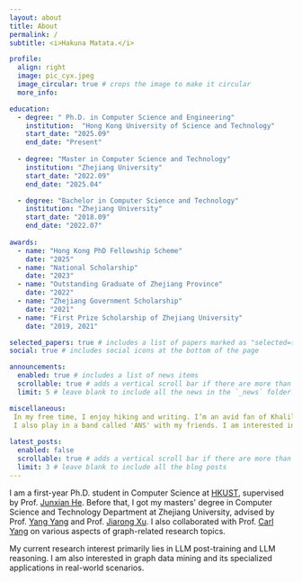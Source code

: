 ```yaml
---
layout: about
title: About
permalink: /
subtitle: <i>Hakuna Matata.</i>

profile:
  align: right
  image: pic_cyx.jpeg
  image_circular: true # crops the image to make it circular
  more_info: 

education: 
  - degree: " Ph.D. in Computer Science and Engineering"
    institution:  "Hong Kong University of Science and Technology"
    start_date: "2025.09"
    end_date: "Present"
    
  - degree: "Master in Computer Science and Technology"
    institution: "Zhejiang University"
    start_date: "2022.09"
    end_date: "2025.04"

  - degree: "Bachelor in Computer Science and Technology"
    institution: "Zhejiang University"
    start_date: "2018.09"
    end_date: "2022.07"
    
awards: 
  - name: "Hong Kong PhD Fellowship Scheme"
    date: "2025"
  - name: "National Scholarship"
    date: "2023"
  - name: "Outstanding Graduate of Zhejiang Province"
    date: "2022"
  - name: "Zhejiang Government Scholarship"
    date: "2021"
  - name: "First Prize Scholarship of Zhejiang University"
    date: "2019, 2021"

selected_papers: true # includes a list of papers marked as "selected={true}"
social: true # includes social icons at the bottom of the page

announcements:
  enabled: true # includes a list of news items
  scrollable: true # adds a vertical scroll bar if there are more than 3 news items
  limit: 5 # leave blank to include all the news in the `_news` folder

miscellaneous: 
 In my free time, I enjoy hiking and writing. I’m an avid fan of Khalil Fong, an exceptional artist and musician. 
 I also play in a band called 'ANS' with my friends. I am interested in cognitive science, cosmology, and metaphysics, with a particular focus on exploring the interconnections between their underlying principles.
 
latest_posts:
  enabled: false
  scrollable: true # adds a vertical scroll bar if there are more than 3 new posts items
  limit: 3 # leave blank to include all the blog posts
---
```


I am a first-year Ph.D. student in Computer Science at [HKUST](https://hkust.edu.hk/zh-hant), supervised by Prof. [Junxian He](https://jxhe.github.io/). Before that, I got my masters' degree in Computer Science and Technology Department at Zhejiang University, advised by Prof. [Yang Yang](http://yangy.org/) and Prof. [Jiarong Xu](https://galina0217.github.io/). 
I also collaborated with Prof. [Carl Yang](https://www.cs.emory.edu/~jyang71/) on various aspects of graph-related research topics. 

My current research interest primarily lies in LLM post-training and LLM reasoning.
I am also interested in graph data mining and its specialized applications in real-world scenarios.
